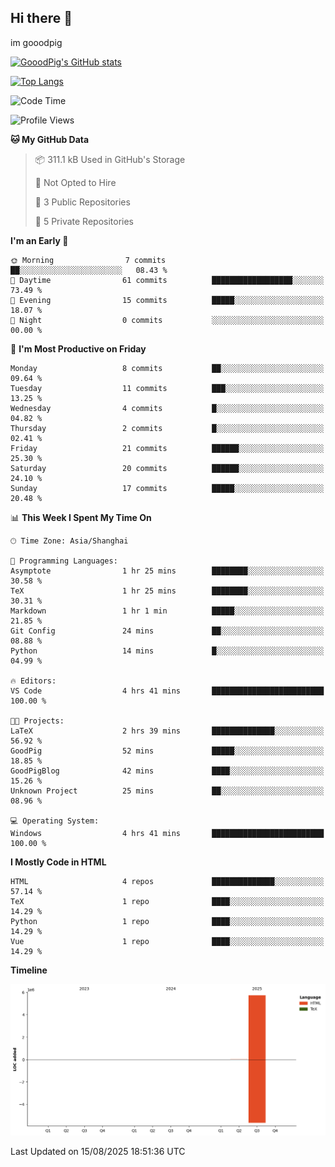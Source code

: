 ## Hi there 👋
im gooodpig

[![GooodPig's GitHub stats](https://github-readme-stats.vercel.app/api?username=gooodpig&count_private=true&show_icons=true)](https://github.com/anuraghazra/github-readme-stats)

[![Top Langs](https://github-readme-stats.vercel.app/api/top-langs/?username=gooodpig&layout=compact)](https://github.com/anuraghazra/github-readme-stats)

<!--START_SECTION:waka-->
![Code Time](http://img.shields.io/badge/Code%20Time-28%20hrs%2014%20mins-blue)

![Profile Views](http://img.shields.io/badge/Profile%20Views-58-blue)

**🐱 My GitHub Data** 

> 📦 311.1 kB Used in GitHub's Storage 
 > 
> 🚫 Not Opted to Hire
 > 
> 📜 3 Public Repositories 
 > 
> 🔑 5 Private Repositories 
 > 
**I'm an Early 🐤** 

```text
🌞 Morning                7 commits           ██░░░░░░░░░░░░░░░░░░░░░░░   08.43 % 
🌆 Daytime                61 commits          ██████████████████░░░░░░░   73.49 % 
🌃 Evening                15 commits          █████░░░░░░░░░░░░░░░░░░░░   18.07 % 
🌙 Night                  0 commits           ░░░░░░░░░░░░░░░░░░░░░░░░░   00.00 % 
```
📅 **I'm Most Productive on Friday** 

```text
Monday                   8 commits           ██░░░░░░░░░░░░░░░░░░░░░░░   09.64 % 
Tuesday                  11 commits          ███░░░░░░░░░░░░░░░░░░░░░░   13.25 % 
Wednesday                4 commits           █░░░░░░░░░░░░░░░░░░░░░░░░   04.82 % 
Thursday                 2 commits           █░░░░░░░░░░░░░░░░░░░░░░░░   02.41 % 
Friday                   21 commits          ██████░░░░░░░░░░░░░░░░░░░   25.30 % 
Saturday                 20 commits          ██████░░░░░░░░░░░░░░░░░░░   24.10 % 
Sunday                   17 commits          █████░░░░░░░░░░░░░░░░░░░░   20.48 % 
```


📊 **This Week I Spent My Time On** 

```text
🕑︎ Time Zone: Asia/Shanghai

💬 Programming Languages: 
Asymptote                1 hr 25 mins        ████████░░░░░░░░░░░░░░░░░   30.58 % 
TeX                      1 hr 25 mins        ████████░░░░░░░░░░░░░░░░░   30.31 % 
Markdown                 1 hr 1 min          █████░░░░░░░░░░░░░░░░░░░░   21.85 % 
Git Config               24 mins             ██░░░░░░░░░░░░░░░░░░░░░░░   08.88 % 
Python                   14 mins             █░░░░░░░░░░░░░░░░░░░░░░░░   04.99 % 

🔥 Editors: 
VS Code                  4 hrs 41 mins       █████████████████████████   100.00 % 

🐱‍💻 Projects: 
LaTeX                    2 hrs 39 mins       ██████████████░░░░░░░░░░░   56.92 % 
GoodPig                  52 mins             █████░░░░░░░░░░░░░░░░░░░░   18.85 % 
GoodPigBlog              42 mins             ████░░░░░░░░░░░░░░░░░░░░░   15.26 % 
Unknown Project          25 mins             ██░░░░░░░░░░░░░░░░░░░░░░░   08.96 % 

💻 Operating System: 
Windows                  4 hrs 41 mins       █████████████████████████   100.00 % 
```

**I Mostly Code in HTML** 

```text
HTML                     4 repos             ██████████████░░░░░░░░░░░   57.14 % 
TeX                      1 repo              ████░░░░░░░░░░░░░░░░░░░░░   14.29 % 
Python                   1 repo              ████░░░░░░░░░░░░░░░░░░░░░   14.29 % 
Vue                      1 repo              ████░░░░░░░░░░░░░░░░░░░░░   14.29 % 
```



**Timeline**

![Lines of Code chart](https://raw.githubusercontent.com/gooodpig/gooodpig/main/assets/bar_graph.png)


 Last Updated on 15/08/2025 18:51:36 UTC
<!--END_SECTION:waka-->


<!--
**gooodpig/gooodpig** is a ✨ _special_ ✨ repository because its `README.md` (this file) appears on your GitHub profile.

Here are some ideas to get you started:

- 🔭 I’m currently working on ...
- 🌱 I’m currently learning ...
- 👯 I’m looking to collaborate on ...
- 🤔 I’m looking for help with ...
- 💬 Ask me about ...
- 📫 How to reach me: ...
- 😄 Pronouns: ...
- ⚡ Fun fact: ...
-->
